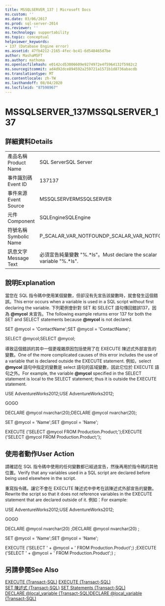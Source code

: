 ```yaml
---
title: MSSQLSERVER_137 | Microsoft Docs
ms.custom: ''
ms.date: 03/06/2017
ms.prod: sql-server-2014
ms.reviewer: ''
ms.technology: supportability
ms.topic: conceptual
helpviewer_keywords:
- 137 (Database Engine error)
ms.assetid: 47fb4212-2165-4fec-bc41-6d548465d7be
author: MashaMSFT
ms.author: mathoma
ms.openlocfilehash: e0142cd53006609e9274972e4f5964132f5982c2
ms.sourcegitcommit: ad4d92dce894592a259721a1571b1d8736abacdb
ms.translationtype: MT
ms.contentlocale: zh-TW
ms.lasthandoff: 08/04/2020
ms.locfileid: "87598967"
---
```

# <a name="mssqlserver_137"></a><span data-ttu-id="ddac6-102">MSSQLSERVER_137</span><span class="sxs-lookup"><span data-stu-id="ddac6-102">MSSQLSERVER_137</span></span>
    
## <a name="details"></a><span data-ttu-id="ddac6-103">詳細資料</span><span class="sxs-lookup"><span data-stu-id="ddac6-103">Details</span></span>  
  
|||  
|-|-|  
|<span data-ttu-id="ddac6-104">產品名稱</span><span class="sxs-lookup"><span data-stu-id="ddac6-104">Product Name</span></span>|<span data-ttu-id="ddac6-105">SQL Server</span><span class="sxs-lookup"><span data-stu-id="ddac6-105">SQL Server</span></span>|  
|<span data-ttu-id="ddac6-106">事件識別碼</span><span class="sxs-lookup"><span data-stu-id="ddac6-106">Event ID</span></span>|<span data-ttu-id="ddac6-107">137</span><span class="sxs-lookup"><span data-stu-id="ddac6-107">137</span></span>|  
|<span data-ttu-id="ddac6-108">事件來源</span><span class="sxs-lookup"><span data-stu-id="ddac6-108">Event Source</span></span>|<span data-ttu-id="ddac6-109">MSSQLSERVER</span><span class="sxs-lookup"><span data-stu-id="ddac6-109">MSSQLSERVER</span></span>|  
|<span data-ttu-id="ddac6-110">元件</span><span class="sxs-lookup"><span data-stu-id="ddac6-110">Component</span></span>|<span data-ttu-id="ddac6-111">SQLEngine</span><span class="sxs-lookup"><span data-stu-id="ddac6-111">SQLEngine</span></span>|  
|<span data-ttu-id="ddac6-112">符號名稱</span><span class="sxs-lookup"><span data-stu-id="ddac6-112">Symbolic Name</span></span>|<span data-ttu-id="ddac6-113">P_SCALAR_VAR_NOTFOUND</span><span class="sxs-lookup"><span data-stu-id="ddac6-113">P_SCALAR_VAR_NOTFOUND</span></span>|  
|<span data-ttu-id="ddac6-114">訊息文字</span><span class="sxs-lookup"><span data-stu-id="ddac6-114">Message Text</span></span>|<span data-ttu-id="ddac6-115">必須宣告純量變數 "%.\*ls"。</span><span class="sxs-lookup"><span data-stu-id="ddac6-115">Must declare the scalar variable "%.\*ls".</span></span>|  
  
## <a name="explanation"></a><span data-ttu-id="ddac6-116">說明</span><span class="sxs-lookup"><span data-stu-id="ddac6-116">Explanation</span></span>  
 <span data-ttu-id="ddac6-117">當您在 SQL 指令碼中使用某個變數，但卻沒有先宣告該變數時，就會發生這個錯誤。</span><span class="sxs-lookup"><span data-stu-id="ddac6-117">This error occurs when a variable is used in a SQL script without first declaring the variable.</span></span> <span data-ttu-id="ddac6-118">下列範例會針對 SET 和 SELECT 語句傳回錯誤137，因為 **@mycol** 未宣告。</span><span class="sxs-lookup"><span data-stu-id="ddac6-118">The following example returns error 137 for both the SET and SELECT statements because **@mycol** is not declared.</span></span>  
  
 <span data-ttu-id="ddac6-119">SET @mycol = 'ContactName';</span><span class="sxs-lookup"><span data-stu-id="ddac6-119">SET @mycol = 'ContactName';</span></span>  
  
 <span data-ttu-id="ddac6-120">SELECT @mycol;</span><span class="sxs-lookup"><span data-stu-id="ddac6-120">SELECT @mycol;</span></span>  
  
 <span data-ttu-id="ddac6-121">導致這個錯誤的其中一個更複雜原因包括使用了在 EXECUTE 陳述式外部宣告的變數。</span><span class="sxs-lookup"><span data-stu-id="ddac6-121">One of the more complicated causes of this error includes the use of a variable that is declared outside the EXECUTE statement.</span></span> <span data-ttu-id="ddac6-122">例如，select **@mycol** 語句中指定的變數是 select 語句的區域變數，因此它位於 EXECUTE 語句之外。</span><span class="sxs-lookup"><span data-stu-id="ddac6-122">For example, the variable **@mycol** specified in the SELECT statement is local to the SELECT statement; thus it is outside the EXECUTE statement.</span></span>  
  
 <span data-ttu-id="ddac6-123">USE AdventureWorks2012;</span><span class="sxs-lookup"><span data-stu-id="ddac6-123">USE AdventureWorks2012;</span></span>  
  
 <span data-ttu-id="ddac6-124">GO</span><span class="sxs-lookup"><span data-stu-id="ddac6-124">GO</span></span>  
  
 <span data-ttu-id="ddac6-125">DECLARE @mycol nvarchar(20);</span><span class="sxs-lookup"><span data-stu-id="ddac6-125">DECLARE @mycol nvarchar(20);</span></span>  
  
 <span data-ttu-id="ddac6-126">SET @mycol = 'Name';</span><span class="sxs-lookup"><span data-stu-id="ddac6-126">SET @mycol = 'Name';</span></span>  
  
 <span data-ttu-id="ddac6-127">EXECUTE ('SELECT @mycol FROM Production.Product;');</span><span class="sxs-lookup"><span data-stu-id="ddac6-127">EXECUTE ('SELECT @mycol FROM Production.Product;');</span></span>  
  
## <a name="user-action"></a><span data-ttu-id="ddac6-128">使用者動作</span><span class="sxs-lookup"><span data-stu-id="ddac6-128">User Action</span></span>  
 <span data-ttu-id="ddac6-129">請確認在 SQL 指令碼中使用的任何變數都已經過宣告，然後再用於指令碼的其他位置。</span><span class="sxs-lookup"><span data-stu-id="ddac6-129">Verify that any variables used in a SQL script are declared before being used elsewhere in the script.</span></span>  
  
 <span data-ttu-id="ddac6-130">重寫指令碼，讓它不會在 EXECUTE 陳述式中參考在該陳述式外部宣告的變數。</span><span class="sxs-lookup"><span data-stu-id="ddac6-130">Rewrite the script so that it does not reference variables in the EXECUTE statement that are declared outside of it.</span></span> <span data-ttu-id="ddac6-131">例如：</span><span class="sxs-lookup"><span data-stu-id="ddac6-131">For example:</span></span>  
  
 <span data-ttu-id="ddac6-132">USE AdventureWorks2012;</span><span class="sxs-lookup"><span data-stu-id="ddac6-132">USE AdventureWorks2012;</span></span>  
  
 <span data-ttu-id="ddac6-133">GO</span><span class="sxs-lookup"><span data-stu-id="ddac6-133">GO</span></span>  
  
 <span data-ttu-id="ddac6-134">DECLARE @mycol nvarchar(20) ;</span><span class="sxs-lookup"><span data-stu-id="ddac6-134">DECLARE @mycol nvarchar(20) ;</span></span>  
  
 <span data-ttu-id="ddac6-135">SET @mycol = 'Name';</span><span class="sxs-lookup"><span data-stu-id="ddac6-135">SET @mycol = 'Name';</span></span>  
  
 <span data-ttu-id="ddac6-136">EXECUTE ('SELECT ' + @mycol + ' FROM Production.Product';) ;</span><span class="sxs-lookup"><span data-stu-id="ddac6-136">EXECUTE ('SELECT ' + @mycol + ' FROM Production.Product';) ;</span></span>  
  
## <a name="see-also"></a><span data-ttu-id="ddac6-137">另請參閱</span><span class="sxs-lookup"><span data-stu-id="ddac6-137">See Also</span></span>  
 <span data-ttu-id="ddac6-138">[EXECUTE &#40;Transact-SQL&#41;](/sql/t-sql/language-elements/execute-transact-sql) </span><span class="sxs-lookup"><span data-stu-id="ddac6-138">[EXECUTE &#40;Transact-SQL&#41;](/sql/t-sql/language-elements/execute-transact-sql) </span></span>  
 <span data-ttu-id="ddac6-139">[SET 陳述式 &#40;Transact-SQL&#41;](/sql/t-sql/statements/set-statements-transact-sql) </span><span class="sxs-lookup"><span data-stu-id="ddac6-139">[SET Statements &#40;Transact-SQL&#41;](/sql/t-sql/statements/set-statements-transact-sql) </span></span>  
 [<span data-ttu-id="ddac6-140">DECLARE @local_variable &#40;Transact-SQL&#41;</span><span class="sxs-lookup"><span data-stu-id="ddac6-140">DECLARE @local_variable &#40;Transact-SQL&#41;</span></span>](/sql/t-sql/language-elements/declare-local-variable-transact-sql)  
  
  
